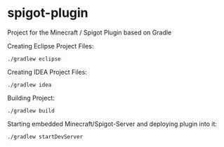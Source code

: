 # spigot-plugin
Project for the Minecraft / Spigot Plugin based on Gradle

Creating Eclipse Project Files:

`./gradlew eclipse`

Creating IDEA Project Files:

`./gradlew idea`

Building Project:

`./gradlew build`

Starting embedded Minecraft/Spigot-Server and deploying plugin into it:

`./gradlew startDevServer`

